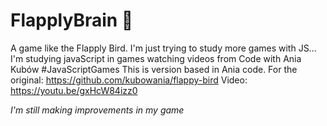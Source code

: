 # FlapplyBrain 🧠
A game like the Flapply Bird. I'm just trying to study more games with JS... I'm studying javaScript in games watching videos from Code with Ania Kubów #JavaScriptGames
This is version based in Ania code. For the original: https://github.com/kubowania/flappy-bird
Video: https://youtu.be/gxHcW84izz0


*I'm still making improvements in my game*
